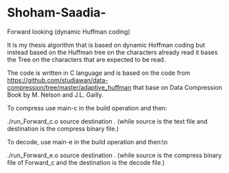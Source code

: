 # Shoham-Saadia-
Forward looking (dynamic Huffman coding)

It is my thesis algorithm that is based on dynamic Hoffman coding but instead based on the Huffman tree on the characters already read it bases the Tree on the characters that are expected to be read.

The code is written in C language and is based on the code from https://github.com/studiawan/data-compression/tree/master/adaptive_huffman that base on Data Compression Book by M. Nelson and J.L. Gailly.

To compress use main-c in the build operation and then:

./run_Forward_c.o source destination .
  (while source is the text file and destination is the compress binary file.)
  
To decode, use main-e in the build operation and then:\n

./run_Forward_e.o source destination .
    (while source is the compress binary file of Forward_c and the destination is the decode file.)
